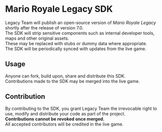 # Mario Royale Legacy SDK
Legacy Team will publish an open-source version of *Mario Royale Legacy* shortly after the release of version 7.0.<br>
The SDK will strip sensitive components such as internal developer tools, maps and other original assets.<br>
These may be replaced with stubs or dummy data where appropriate.<br>
The SDK will be periodically synced with updates from the live game.<br>

## Usage
Anyone can fork, build upon, share and distribute this SDK.<br>
Contributions made to the SDK may be merged into the live game.

## Contribution
By contributing to the SDK, you grant Legacy Team the irrevocable right to use, modify and distribute your code as part of the project.<br>
**Contributions cannot be revoked once merged.**<br>
All accepted contributors will be credited in the live game.
